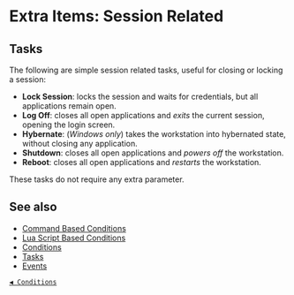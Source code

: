 # Extra Items: Session Related

## Tasks

The following are simple session related tasks, useful for closing or locking a session:

* **Lock Session**: locks the session and waits for credentials, but all applications remain open.
* **Log Off**: closes all open applications and _exits_ the current session, opening the login screen.
* **Hybernate**: (_Windows only_) takes the workstation into hybernated state, without closing any application.
* **Shutdown**: closes all open applications and _powers off_ the workstation.
* **Reboot**: closes all open applications and _restarts_ the workstation.

These tasks do not require any extra parameter.


## See also

* [Command Based Conditions](cond_actionrelated.md#command)
* [Lua Script Based Conditions](cond_actionrelated.md#lua-script)
* [Conditions](conditions.md)
* [Tasks](tasks.md)
* [Events](events.md)


[`◀ Conditions`](conditions.md)
